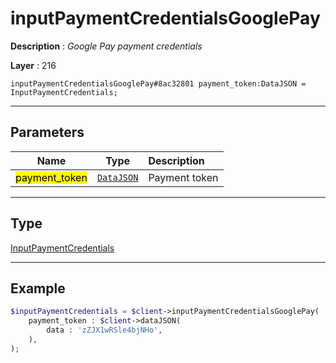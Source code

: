 # inputPaymentCredentialsGooglePay

**Description** : *Google Pay payment credentials*

**Layer** : 216

```tl
inputPaymentCredentialsGooglePay#8ac32801 payment_token:DataJSON = InputPaymentCredentials;
```

---

## Parameters

| Name | Type | Description |
| :---: | :---: | :--- |
| <mark>payment_token</mark> | [`DataJSON`](type/DataJSON) | Payment token |

---

## Type

[InputPaymentCredentials](type/InputPaymentCredentials)

---

## Example

```php
$inputPaymentCredentials = $client->inputPaymentCredentialsGooglePay(
	payment_token : $client->dataJSON(
		data : 'zZJX1wRSle4bjNHo',
	),
);
```